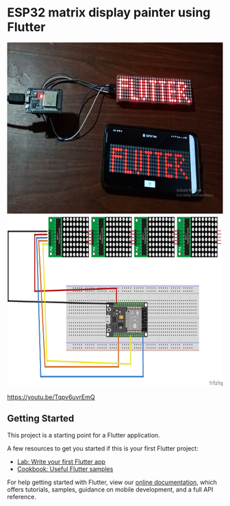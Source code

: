 # ESP32 matrix display painter using Flutter


<img src="/screenshots/demo.png" Height="400" >
<img src="/screenshots/circuit.png" Height="400" >

https://youtu.be/Tqpv6uvrEmQ

## Getting Started

This project is a starting point for a Flutter application.

A few resources to get you started if this is your first Flutter project:

- [Lab: Write your first Flutter app](https://flutter.dev/docs/get-started/codelab)
- [Cookbook: Useful Flutter samples](https://flutter.dev/docs/cookbook)

For help getting started with Flutter, view our
[online documentation](https://flutter.dev/docs), which offers tutorials,
samples, guidance on mobile development, and a full API reference.
